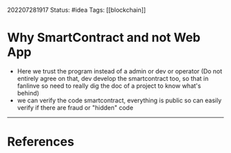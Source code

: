 202207281917
Status: #idea
Tags: [[blockchain]]

# Why SmartContract and not Web App
- Here we trust the program instead of a admin or dev or operator (Do not entirely agree on that, dev develop the smartcontract too, so that in fanlinve so need to really dig the doc of a project to know what's behind)
- we can verify the code smartcontract, everything is public so can easily verify if there are fraud or "hidden" code 

---
# References